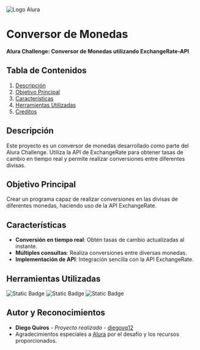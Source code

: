 ![Logo Alura](https://media.licdn.com/dms/image/D5622AQGs6LsoRCsSmQ/feedshare-shrink_2048_1536/0/1682569167851?e=2147483647&v=beta&t=5DzfeL6KOhq_-woBzBhB5BNCBmUvIbkQZgmtI33OcCs)

# Conversor de Monedas
**Alura Challenge: Conversor de Monedas utilizando ExchangeRate-API**

## Tabla de Contenidos
1. [Descripción](#descripción)
2. [Objetivo Principal](#objetivo-principal)
3. [Características](#características)
4. [Herramientas Utilizadas](#herramientas-utilizadas)
5. [Creditos](#Autor-y-Reconocimientos)

## Descripción
Este proyecto es un conversor de monedas desarrollado como parte del Alura Challenge. Utiliza la API de ExchangeRate para obtener tasas de cambio en tiempo real y permite realizar conversiones entre diferentes divisas.

## Objetivo Principal
Crear un programa capaz de realizar conversiones en las divisas de diferentes monedas, haciendo uso de la API ExchangeRate.

## Características
- **Conversión en tiempo real**: Obtén tasas de cambio actualizadas al instante.
- **Múltiples consultas**: Realiza conversiones entre diversas monedas.
- **Implementación de API**: Integración sencilla con la API ExchangeRate.

## Herramientas Utilizadas
![Static Badge](https://img.shields.io/badge/ExchangeRate_API-red)
![Static Badge](https://img.shields.io/badge/Gson_2.11.0-blue)
![Static Badge](https://img.shields.io/badge/Java_17-orange)

## Autor y Reconocimientos
- **Diego Quiros** - *Proyecto realizado* - [diegovq12](https://github.com/diegovq12)
- Agradecimientos especiales a [Alura](https://www.alura.com.br) por el desafío y los recursos proporcionados.

